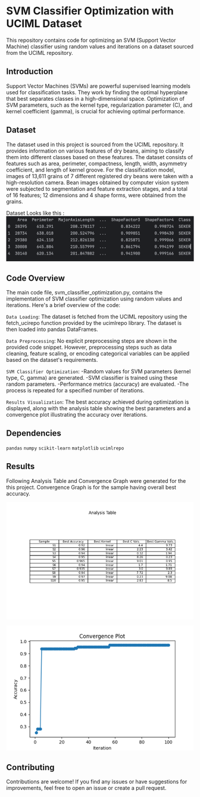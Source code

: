 # SVM Classifier Optimization with UCIML Dataset

This repository contains code for optimizing an SVM (Support Vector Machine) classifier using random values and iterations on a dataset sourced from the UCIML repository.

## Introduction
Support Vector Machines (SVMs) are powerful supervised learning models used for classification tasks. They work by finding the optimal hyperplane that best separates classes in a high-dimensional space. Optimization of SVM parameters, such as the kernel type, regularization parameter (C), and kernel coefficient (gamma), is crucial for achieving optimal performance.

## Dataset
The dataset used in this project is sourced from the UCIML repository. It provides information on various features of dry beans, aiming to classify them into different classes based on these features. The dataset consists of features such as area, perimeter, compactness, length, width, asymmetry coefficient, and length of kernel groove. For the classification model, images of 13,611 grains of 7 different registered dry beans were taken with a high-resolution camera. Bean images obtained by computer vision system were subjected to segmentation and feature extraction stages, and a total of 16 features; 12 dimensions and 4 shape forms, were obtained from the grains.

Dataset Looks like this :
![](https://github.com/maheshmani13/Parameter_optimization-SVM/blob/main/Dry_bean.png)



## Code Overview
The main code file, svm_classifier_optimization.py, contains the implementation of SVM classifier optimization using random values and iterations. Here's a brief overview of the code:

`Data Loading`: The dataset is fetched from the UCIML repository using the fetch_ucirepo function provided by the ucimlrepo library. The dataset is then loaded into pandas DataFrames.

`Data Preprocessing`: No explicit preprocessing steps are shown in the provided code snippet. However, preprocessing steps such as data cleaning, feature scaling, or encoding categorical variables can be applied based on the dataset's requirements.

`SVM Classifier Optimization`:
  -Random values for SVM parameters (kernel type, C, gamma) are generated.
  -SVM classifier is trained using these random parameters.
  -Performance metrics (accuracy) are evaluated.
  -The process is repeated for a specified number of iterations.
  
`Results Visualization`: The best accuracy achieved during optimization is displayed, along with the analysis table showing the best parameters and a convergence plot illustrating the accuracy over iterations.

## Dependencies
`pandas`
`numpy`
`scikit-learn`
`matplotlib`
`ucimlrepo`

## Results
Following Analysis Table and Convergence Graph were generated for the this project.
Convergence Graph is for the sample having overall best accuracy.

![](https://github.com/maheshmani13/Parameter_optimization-SVM/blob/main/Analysis_table.png)

![](https://github.com/maheshmani13/Parameter_optimization-SVM/blob/main/Convergence_Graph.png)

## Contributing
Contributions are welcome! If you find any issues or have suggestions for improvements, feel free to open an issue or create a pull request.


